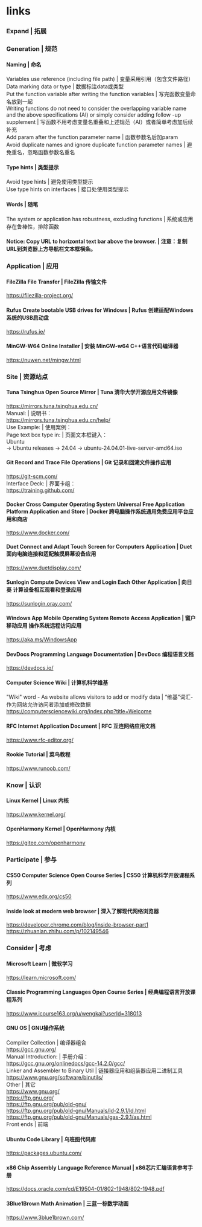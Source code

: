 # links
### Expand | 拓展  

### Generation | 规范  
#### Naming | 命名  
Variables use reference (including file path) | 变量采用引用（包含文件路径）  
Data marking data or type | 数据标注data或类型  
Put the function variable after writing the function variables | 写完函数变量命名放到一起  
Writing functions do not need to consider the overlapping variable name and the above specifications (AI) or simply consider adding follow -up supplement | 写函数不用考虑变量名重叠和上述规范（AI）或者简单考虑加后续补充  
Add param after the function parameter name | 函数参数名后加param  
Avoid duplicate names and ignore duplicate function parameter names | 避免重名，忽略函数参数名重名  

#### Type hints | 类型提示  
Avoid type hints | 避免使用类型提示  
Use type hints on interfaces | 接口处使用类型提示  

#### Words | 随笔
The system or application has robustness, excluding functions | 系统或应用存在鲁棒性，排除函数  

#### Notice: Copy URL to horizontal text bar above the browser. | 注意：复制URL到浏览器上方导航栏文本框横条。

### Application | 应用  
#### FileZilla File Transfer | FileZilla 传输文件  
https://filezilla-project.org/

#### Rufus Create bootable USB drives for Windows | Rufus 创建适配Windows系统的USB启动盘  
https://rufus.ie/  

#### MinGW-W64 Online Installer | 安装 MinGW-w64 C++语言代码编译器  
https://nuwen.net/mingw.html  

### Site | 资源站点
#### Tuna Tsinghua Open Source Mirror | Tuna 清华大学开源应用文件镜像  
https://mirrors.tuna.tsinghua.edu.cn/  
Manual: | 说明书：  
https://mirrors.tuna.tsinghua.edu.cn/help/   
Use Example: | 使用案例：  
Page text box type in: | 页面文本框键入：  
Ubuntu  
-> Ubuntu releases -> 24.04 -> ubuntu-24.04.01-live-server-amd64.iso  

#### Git Record and Trace File Operations | Git 记录和回溯文件操作应用  
https://git-scm.com/  
Interface Deck: | 界面卡组：  
https://training.github.com/

#### Docker Cross Computer Operating System Universal Free Application Platform Application and Store | Docker 跨电脑操作系统通用免费应用平台应用和商店  
https://www.docker.com/  

#### Duet Connect and Adapt Touch Screen for Computers Application | Duet 面向电脑连接和适配触摸屏幕设备应用  
https://www.duetdisplay.com/   

#### Sunlogin Compute Devices View and Login Each Other Application | 向日葵 计算设备相互观看和登录应用  
https://sunlogin.oray.com/  

#### Windows App Mobile Operating System Remote Access Application | 窗户移动应用 操作系统远程访问应用  
https://aka.ms/WindowsApp  

#### DevDocs Programming Language Documentation | DevDocs 编程语言文档  
https://devdocs.io/  

#### Computer Science Wiki | 计算机科学维基  
"Wiki" word - As website allows visitors to add or modify data | “维基”词汇-作为网站允许访问者添加或修改数据  
https://computersciencewiki.org/index.php?title=Welcome  

#### RFC Internet Application Document | RFC 互连网络应用文档  
https://www.rfc-editor.org/  

#### Rookie Tutorial | 菜鸟教程  
https://www.runoob.com/  

### Know | 认识
#### Linux Kernel | Linux 内核  
https://www.kernel.org/  

#### OpenHarmony Kernel | OpenHarmony 内核  
https://gitee.com/openharmony  

### Participate | 参与  
#### CS50 Computer Science Open Course Series | CS50 计算机科学开放课程系列
https://www.edx.org/cs50  

#### Inside look at modern web browser | 深入了解现代网络浏览器
https://developer.chrome.com/blog/inside-browser-part1  
https://zhuanlan.zhihu.com/p/102149546  

### Consider | 考虑
#### Microsoft Learn | 微软学习  
https://learn.microsoft.com/  

#### Classic Programming Languages Open Course Series | 经典编程语言开放课程系列
https://www.icourse163.org/u/wengkai?userId=318013

#### GNU OS | GNU操作系统
Compiler Collection | 编译器组合  
https://gcc.gnu.org/  
Manual Introduction: | 手册介绍：  
https://gcc.gnu.org/onlinedocs/gcc-14.2.0/gcc/  
Linker and Assembler to Binary Util | 链接器应用和组装器应用二进制工具  
https://www.gnu.org/software/binutils/  
Other | 其它  
https://www.gnu.org/  
https://ftp.gnu.org/  
https://ftp.gnu.org/pub/old-gnu/  
https://ftp.gnu.org/pub/old-gnu/Manuals/ld-2.9.1/ld.html  
https://ftp.gnu.org/pub/old-gnu/Manuals/gas-2.9.1/as.html  
Front ends | 前端  

#### Ubuntu Code Library | 乌班图代码库  
https://packages.ubuntu.com/  

#### x86 Chip Assembly Language Reference Manual | x86芯片汇编语言参考手册  
https://docs.oracle.com/cd/E19504-01/802-1948/802-1948.pdf  

#### 3Blue1Brown Math Animation | 三蓝一棕数学动画  
https://www.3blue1brown.com/  
